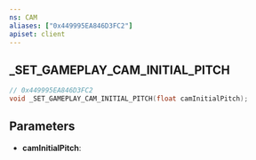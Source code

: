 ```yaml
---
ns: CAM
aliases: ["0x449995EA846D3FC2"]
apiset: client
---
```

## _SET_GAMEPLAY_CAM_INITIAL_PITCH

```c
// 0x449995EA846D3FC2
void _SET_GAMEPLAY_CAM_INITIAL_PITCH(float camInitialPitch);
```


## Parameters
* **camInitialPitch**: